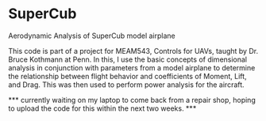 # SuperCub
Aerodynamic Analysis of SuperCub model airplane

This code is part of a project for MEAM543, Controls for UAVs, taught by Dr. Bruce Kothmann at Penn.  In this, I use the basic concepts of dimensional analysis in conjunction with parameters from a model airplane to determine the relationship between flight behavior and coefficients of Moment, Lift, and Drag.  This was then used to perform power analysis for the aircraft.

*** currently waiting on my laptop to come back from a repair shop, hoping to upload the code for this within the next two weeks. ***
